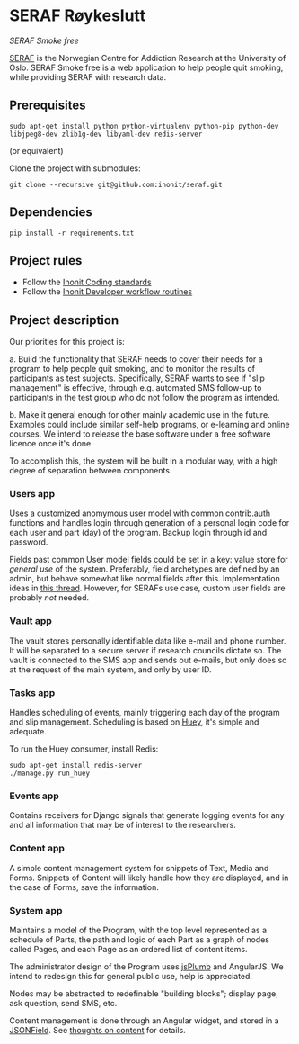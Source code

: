 # SERAF Røykeslutt
_SERAF Smoke free_

[SERAF](http://www.med.uio.no/klinmed/english/research/centres/seraf/) is the Norwegian Centre for Addiction Research at the University of Oslo. SERAF Smoke free is a web application to help people quit smoking, while providing SERAF with research data.

## Prerequisites

    sudo apt-get install python python-virtualenv python-pip python-dev libjpeg8-dev zlib1g-dev libyaml-dev redis-server

(or equivalent)

Clone the project with submodules:

    git clone --recursive git@github.com:inonit/seraf.git

## Dependencies

    pip install -r requirements.txt

## Project rules

- Follow the [Inonit Coding standards](http://inonit.no/media/Codingstandards.pdf)
- Follow the [Inonit Developer workflow routines](http://inonit.no/media/Developerworkflowroutines.pdf)

## Project description
Our priorities for this project is:

a. Build the functionality that SERAF needs to cover their needs for a program to help people quit smoking, and to monitor the results of participants as test subjects. Specifically, SERAF wants to see if "slip management" is effective, through e.g. automated SMS follow-up to participants in the test group who do not follow the program as intended.

b. Make it general enough for other mainly academic use in the future. Examples could include similar self-help programs, or e-learning and online courses. We intend to release the base software under a free software licence once it's done.

To accomplish this, the system will be built in a modular way, with a high degree of separation between components.

### Users app
Uses a customized anomymous user model with common contrib.auth functions and handles login through generation of a personal login code for each user and part (day) of the program. Backup login through id and password.

Fields past common User model fields could be set in a key: value store for *general use* of the system. Preferably, field archetypes are defined by an admin, but behave somewhat like normal fields after this. Implementation ideas in [this thread](https://github.com/inonit/seraf/issues/9). However, for SERAFs use case, custom user fields are probably *not* needed.

### Vault app
The vault stores personally identifiable data like e-mail and phone number. It will be separated to a secure server if research councils dictate so. The vault is connected to the SMS app and sends out e-mails, but only does so at the request of the main system, and only by user ID.

### Tasks app
Handles scheduling of events, mainly triggering each day of the program and slip management. Scheduling is based on [Huey](https://github.com/coleifer/huey), it's simple and adequate.

To run the Huey consumer, install Redis:

    sudo apt-get install redis-server
    ./manage.py run_huey

### Events app
Contains receivers for Django signals that generate logging events for any and all information that may be of interest to the researchers.

### Content app
A simple content management system for snippets of Text, Media and Forms. Snippets of Content will likely handle how they are displayed, and in the case of Forms, save the information.

### System app
Maintains a model of the Program, with the top level represented as a schedule of Parts, the path and logic of each Part as a graph of nodes called Pages, and each Page as an ordered list of content items. 

The administrator design of the Program uses [jsPlumb](http://jsplumbtoolkit.com/demo/statemachine/jquery.html) and AngularJS. We intend to redesign this for general public use, help is appreciated.

Nodes may be abstracted to redefinable "building blocks"; display page, ask question, send SMS, etc.

Content management is done through an Angular widget, and stored in a [JSONField](https://github.com/bradjasper/django-jsonfield). See [thoughts on content](https://github.com/inonit/seraf/blob/content/content/thoughts_on_content.md) for details.
